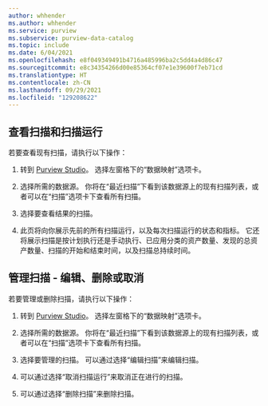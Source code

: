 ```yaml
---
author: whhender
ms.author: whhender
ms.service: purview
ms.subservice: purview-data-catalog
ms.topic: include
ms.date: 6/04/2021
ms.openlocfilehash: e8f049349491b4716a485996ba2c5dd4a4d86c47
ms.sourcegitcommit: e8c34354266d00e85364cf07e1e39600f7eb71cd
ms.translationtype: HT
ms.contentlocale: zh-CN
ms.lasthandoff: 09/29/2021
ms.locfileid: "129208622"
---
```

## <a name="viewing-your-scans-and-scan-runs"></a>查看扫描和扫描运行

若要查看现有扫描，请执行以下操作：

1. 转到 [Purview Studio](https://web.purview.azure.com/resource/)。 选择左窗格下的“数据映射”选项卡。

1. 选择所需的数据源。 你将在“最近扫描”下看到该数据源上的现有扫描列表，或者可以在“扫描”选项卡下查看所有扫描。

1. 选择要查看结果的扫描。

1. 此页将向你展示先前的所有扫描运行，以及每次扫描运行的状态和指标。 它还将展示扫描是按计划执行还是手动执行、已应用分类的资产数量、发现的总资产数量、扫描的开始和结束时间，以及扫描总持续时间。

## <a name="manage-your-scans---edit-delete-or-cancel"></a>管理扫描 - 编辑、删除或取消

若要管理或删除扫描，请执行以下操作：

1. 转到 [Purview Studio](https://web.purview.azure.com/resource/)。 选择左窗格下的“数据映射”选项卡。

1. 选择所需的数据源。 你将在“最近扫描”下看到该数据源上的现有扫描列表，或者可以在“扫描”选项卡下查看所有扫描。

1. 选择要管理的扫描。 可以通过选择“编辑扫描”来编辑扫描。

1. 可以通过选择“取消扫描运行”来取消正在进行的扫描。

1. 可以通过选择“删除扫描”来删除扫描。
